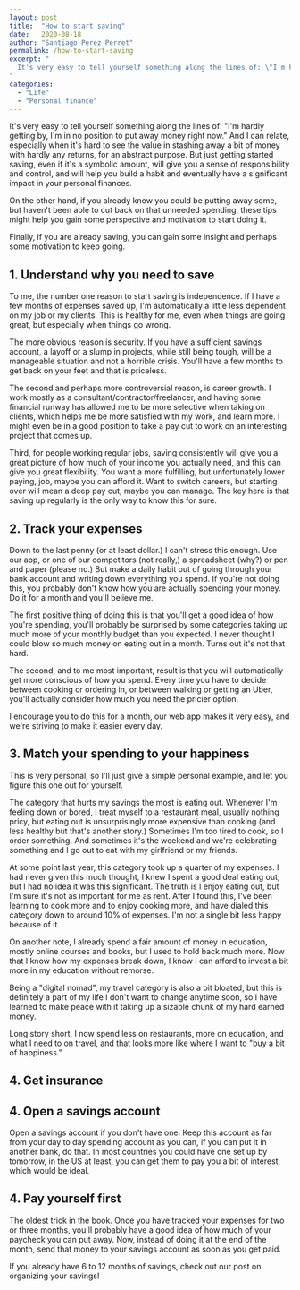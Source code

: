 ```yaml
---
layout: post
title:  "How to start saving"
date:   2020-08-18
author: "Santiago Perez Perret"
permalink: /how-to-start-saving
excerpt: "
  It's very easy to tell yourself something along the lines of: \"I'm hardly getting by, I'm in no position to put away money right now\". But a bit of planning and a shift in mindset can go a long way.
"
categories:
  - "Life"
  - "Personal finance"
---
```


It's very easy to tell yourself something along the lines of: "I'm hardly getting by, I'm in no position to put away money right now." And I can relate, especially when it's hard to see the value in stashing away a bit of money with hardly any returns, for an abstract purpose. But just getting started saving, even if it's a symbolic amount, will give you a sense of responsibility and control, and will help you build a habit and eventually have a significant impact in your personal finances.

On the other hand, if you already know you could be putting away some, but haven't been able to cut back on that unneeded spending, these tips might help you gain some perspective and motivation to start doing it.

Finally, if you are already saving, you can gain some insight and perhaps some motivation to keep going.

## 1. Understand why you need to save

To me, the number one reason to start saving is independence. If I have a few months of expenses saved up, I'm automatically a little less dependent on my job or my clients. This is healthy for me, even when things are going great, but especially when things go wrong.

The more obvious reason is security. If you have a sufficient savings account, a layoff or a slump in projects, while still being tough, will be a manageable situation and not a horrible crisis. You'll have a few months to get back on your feet and that is priceless.

The second and perhaps more controversial reason, is career growth. I work mostly as a consultant/contractor/freelancer, and having some financial runway has allowed me to be more selective when taking on clients, which helps me be more satisfied with my work, and learn more. I might even be in a good position to take a pay cut to work on an interesting project that comes up.

Third, for people working regular jobs, saving consistently will give you a great picture of how much of your income you actually need, and this can give you great flexibility. You want a more fulfilling, but unfortunately lower paying, job, maybe you can afford it. Want to switch careers, but starting over will mean a deep pay cut, maybe you can manage. The key here is that saving up regularly is the only way to know this for sure.

## 2. Track your expenses

Down to the last penny (or at least dollar.) I can't stress this enough. Use our app, or one of our competitors (not really,) a spreadsheet (why?) or pen and paper (please no.) But make a daily habit out of going through your bank account and writing down everything you spend. If you're not doing this, you probably don't know how you are actually spending your money. Do it for a month and you'll believe me.

The first positive thing of doing this is that you'll get a good idea of how you're spending, you'll probably be surprised by some categories taking up much more of your monthly budget than you expected. I never thought I could blow so much money on eating out in a month. Turns out it's not that hard.

The second, and to me most important, result is that you will automatically get more conscious of how you spend. Every time you have to decide between cooking or ordering in, or between walking or getting an Uber, you'll actually consider how much you need the pricier option.

I encourage you to do this for a month, our web app makes it very easy, and we're striving to make it easier every day.

## 3. Match your spending to your happiness

This is very personal, so I'll just give a simple personal example, and let you figure this one out for yourself.

The category that hurts my savings the most is eating out. Whenever I'm feeling down or bored, I treat myself to a restaurant meal, usually nothing pricy, but eating out is unsurprisingly more expensive than cooking (and less healthy but that's another story.) Sometimes I'm too tired to cook, so I order something. And sometimes it's the weekend and we're celebrating something and I go out to eat with my girlfriend or my friends.

At some point last year, this category took up a quarter of my expenses. I had never given this much thought, I knew I spent a good deal eating out, but I had no idea it was this significant. The truth is I enjoy eating out, but I'm sure it's not as important for me as rent. After I found this, I've been learning to cook more and to enjoy cooking more, and have dialed this category down to around 10% of expenses. I'm not a single bit less happy because of it.

On another note, I already spend a fair amount of money in education, mostly online courses and books, but I used to hold back much more. Now that I know how my expenses break down, I know I can afford to invest a bit more in my education without remorse.

Being a "digital nomad", my travel category is also a bit bloated, but this is definitely a part of my life I don't want to change anytime soon, so I have learned to make peace with it taking up a sizable chunk of my hard earned money.

Long story short, I now spend less on restaurants, more on education, and what I need to on travel, and that looks more like where I want to "buy a bit of happiness."

## 4. Get insurance

## 4. Open a savings account

Open a savings account if you don't have one. Keep this account as far from your day to day spending account as you can, if you can put it in another bank, do that. In most countries you could have one set up by tomorrow, in the US at least, you can get them to pay you a bit of interest, which would be ideal.

## 4. Pay yourself first

The oldest trick in the book. Once you have tracked your expenses for two or three months, you'll probably have a good idea of how much of your paycheck you can put away. Now, instead of doing it at the end of the month, send that money to your savings account as soon as you get paid.

If you already have 6 to 12 months of savings, check out our post on organizing your savings!
